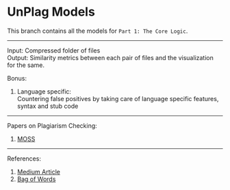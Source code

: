 # UnPlag Models

This branch contains all the models for `Part 1: The Core Logic`.  
  
---

Input: Compressed folder of files  
Output: Similarity metrics between each pair of files and the visualization for the same.   

Bonus:  

1. Language specific:   
Countering false positives by taking care of language specific features, syntax and stub code  

---

Papers on Plagiarism Checking:  
1. [MOSS](http://theory.stanford.edu/~aiken/publications/papers/sigmod03.pdf)

---

References:  
1. [Medium Article](https://medium.com/@heerambavi/simple-plagiarism-detection-using-nlp-1ee60c4f1d48)
2. [Bag of Words](https://machinelearningmastery.com/gentle-introduction-bag-words-model/)

